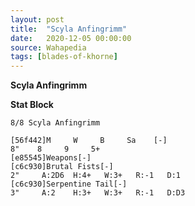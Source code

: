 ```yaml
---
layout: post
title:  "Scyla Anfingrimm"
date:   2020-12-05 00:00:00
source: Wahapedia
tags: [blades-of-khorne]
---
```


**Scyla Anfingrimm**

**Stat Block**
```
8/8 Scyla Anfingrimm
```

```
[56f442]M     W     B     Sa    [-]
8"    8     9     5+    
[e85545]Weapons[-]
[c6c930]Brutal Fists[-]
2"     A:2D6  H:4+   W:3+   R:-1   D:1   
[c6c930]Serpentine Tail[-]
3"     A:2    H:3+   W:3+   R:-1   D:D3  
```
    